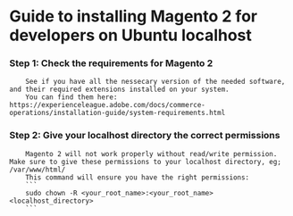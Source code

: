 # Guide to installing Magento 2 for developers on Ubuntu localhost

### Step 1: Check the requirements for Magento 2
        See if you have all the nessecary version of the needed software, and their required extensions installed on your system.
        You can find them here: https://experienceleague.adobe.com/docs/commerce-operations/installation-guide/system-requirements.html

### Step 2: Give your localhost directory the correct permissions
        Magento 2 will not work properly without read/write permission. Make sure to give these permissions to your localhost directory, eg; /var/www/html/
        This command will ensure you have the right permissions:
        ```
        sudo chown -R <your_root_name>:<your_root_name> <localhost_directory>
        ```
